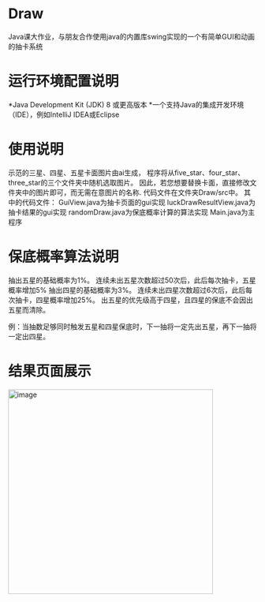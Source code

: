 # Draw
Java课大作业，与朋友合作使用java的内置库swing实现的一个有简单GUI和动画的抽卡系统

# 运行环境配置说明
*Java Development Kit (JDK) 8 或更高版本
*一个支持Java的集成开发环境（IDE），例如IntelliJ IDEA或Eclipse

# 使用说明
示范的三星、四星、五星卡面图片由ai生成，
程序将从five_star、four_star、three_star的三个文件夹中随机选取图片。
因此，若您想要替换卡面，直接修改文件夹中的图片即可，而无需在意图片的名称.
代码文件在文件夹Draw/src中。
其中的代码文件：
GuiView.java为抽卡页面的gui实现
luckDrawResultView.java为抽卡结果的gui实现
randomDraw.java为保底概率计算的算法实现
Main.java为主程序


# 保底概率算法说明
抽出五星的基础概率为1%。
连续未出五星次数超过50次后，此后每次抽卡，五星概率增加5%
抽出四星的基础概率为3%。
连续未出四星次数超过6次后，此后每次抽卡，四星概率增加25%。
出五星的优先级高于四星，且四星的保底不会因出五星而清除。

例：当抽数足够同时触发五星和四星保底时，下一抽将一定先出五星，再下一抽将一定出四星。

# 结果页面展示
<img width="415" alt="image" src="https://github.com/LiJinHao999/Draw/assets/125203402/bdd151e5-07d5-4acf-bcc3-b91246c2ee39">

